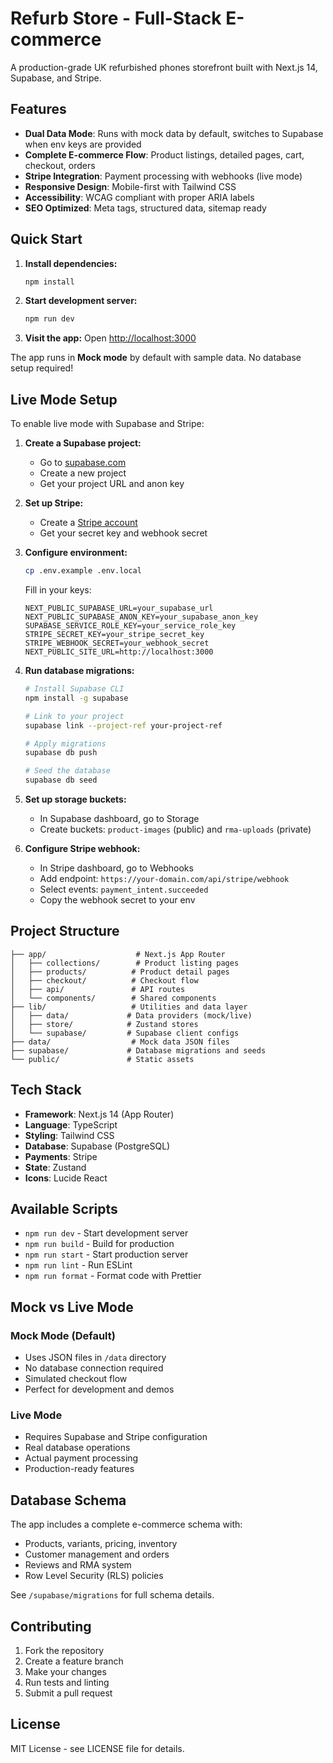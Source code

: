 # Refurb Store - Full-Stack E-commerce

A production-grade UK refurbished phones storefront built with Next.js 14, Supabase, and Stripe.

## Features

- **Dual Data Mode**: Runs with mock data by default, switches to Supabase when env keys are provided
- **Complete E-commerce Flow**: Product listings, detailed pages, cart, checkout, orders
- **Stripe Integration**: Payment processing with webhooks (live mode)
- **Responsive Design**: Mobile-first with Tailwind CSS
- **Accessibility**: WCAG compliant with proper ARIA labels
- **SEO Optimized**: Meta tags, structured data, sitemap ready

## Quick Start

1. **Install dependencies:**
   ```bash
   npm install
   ```

2. **Start development server:**
   ```bash
   npm run dev
   ```

3. **Visit the app:**
   Open [http://localhost:3000](http://localhost:3000)

The app runs in **Mock mode** by default with sample data. No database setup required!

## Live Mode Setup

To enable live mode with Supabase and Stripe:

1. **Create a Supabase project:**
   - Go to [supabase.com](https://supabase.com)
   - Create a new project
   - Get your project URL and anon key

2. **Set up Stripe:**
   - Create a [Stripe account](https://stripe.com)
   - Get your secret key and webhook secret

3. **Configure environment:**
   ```bash
   cp .env.example .env.local
   ```
   
   Fill in your keys:
   ```env
   NEXT_PUBLIC_SUPABASE_URL=your_supabase_url
   NEXT_PUBLIC_SUPABASE_ANON_KEY=your_supabase_anon_key
   SUPABASE_SERVICE_ROLE_KEY=your_service_role_key
   STRIPE_SECRET_KEY=your_stripe_secret_key
   STRIPE_WEBHOOK_SECRET=your_webhook_secret
   NEXT_PUBLIC_SITE_URL=http://localhost:3000
   ```

4. **Run database migrations:**
   ```bash
   # Install Supabase CLI
   npm install -g supabase
   
   # Link to your project
   supabase link --project-ref your-project-ref
   
   # Apply migrations
   supabase db push
   
   # Seed the database
   supabase db seed
   ```

5. **Set up storage buckets:**
   - In Supabase dashboard, go to Storage
   - Create buckets: `product-images` (public) and `rma-uploads` (private)

6. **Configure Stripe webhook:**
   - In Stripe dashboard, go to Webhooks
   - Add endpoint: `https://your-domain.com/api/stripe/webhook`
   - Select events: `payment_intent.succeeded`
   - Copy the webhook secret to your env

## Project Structure

```
├── app/                    # Next.js App Router
│   ├── collections/        # Product listing pages
│   ├── products/          # Product detail pages
│   ├── checkout/          # Checkout flow
│   ├── api/               # API routes
│   └── components/        # Shared components
├── lib/                   # Utilities and data layer
│   ├── data/             # Data providers (mock/live)
│   ├── store/            # Zustand stores
│   └── supabase/         # Supabase client configs
├── data/                  # Mock data JSON files
├── supabase/             # Database migrations and seeds
└── public/               # Static assets
```

## Tech Stack

- **Framework**: Next.js 14 (App Router)
- **Language**: TypeScript
- **Styling**: Tailwind CSS
- **Database**: Supabase (PostgreSQL)
- **Payments**: Stripe
- **State**: Zustand
- **Icons**: Lucide React

## Available Scripts

- `npm run dev` - Start development server
- `npm run build` - Build for production
- `npm run start` - Start production server
- `npm run lint` - Run ESLint
- `npm run format` - Format code with Prettier

## Mock vs Live Mode

### Mock Mode (Default)
- Uses JSON files in `/data` directory
- No database connection required
- Simulated checkout flow
- Perfect for development and demos

### Live Mode
- Requires Supabase and Stripe configuration
- Real database operations
- Actual payment processing
- Production-ready features

## Database Schema

The app includes a complete e-commerce schema with:
- Products, variants, pricing, inventory
- Customer management and orders
- Reviews and RMA system
- Row Level Security (RLS) policies

See `/supabase/migrations` for full schema details.

## Contributing

1. Fork the repository
2. Create a feature branch
3. Make your changes
4. Run tests and linting
5. Submit a pull request

## License

MIT License - see LICENSE file for details.
